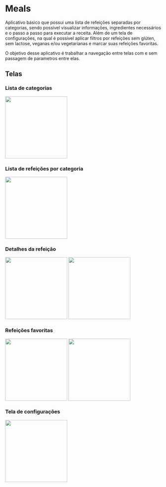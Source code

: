 # Meals

Aplicativo básico que possui uma lista de refeições separadas por categorias, sendo possível visualizar informações, ingredientes necessários e o passo a passo para executar a receita. Além de um tela de configurações, na qual é possível aplicar filtros por refeições sem glúten, sem lactose, veganas e/ou vegetarianas e marcar suas refeições favoritas.

O objetivo desse aplicativo é trabalhar a navegação entre telas com e sem passagem de parametros entre elas.
## Telas

### Lista de categorias

<img src="https://user-images.githubusercontent.com/43482340/166332262-7891b926-f159-470a-9863-bfd90cdc74fc.png" width="200px"/>

### Lista de refeições por categoria
<img src="https://user-images.githubusercontent.com/43482340/166332316-57014c01-d59d-4cc0-a5bd-d4006b5a42bc.png" width="200px"/>

### Detalhes da refeição

<img src="https://user-images.githubusercontent.com/43482340/166332386-fbad030e-9d3a-4fe6-ae36-ff68e9644982.png" width="200px"/>

<img src="https://user-images.githubusercontent.com/43482340/166332434-d8279b42-c94b-495e-a237-82cec3f288d3.png" width="200px"/>

### Refeições favoritas

<img src="https://user-images.githubusercontent.com/43482340/166335253-a4db667e-25e8-47c8-be04-2a71295109df.png" width="200px"/>

<img src="https://user-images.githubusercontent.com/43482340/166332539-e8144f13-5399-4397-984f-46bf38050f71.png" width="200px"/>

### Tela de configurações

<img src="https://user-images.githubusercontent.com/43482340/166335263-7de8a626-c010-4314-810c-0dc80e97e9e9.png" width="200px"/>
